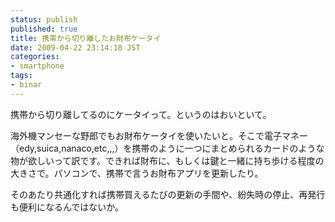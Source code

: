 ```yaml
---
status: publish
published: true
title: 携帯から切り離したお財布ケータイ
date: 2009-04-22 23:14:18 JST
categories:
- smartphone
tags:
- binar
---
```

携帯から切り離してるのにケータイって。というのはおいといて。

海外機マンセーな野郎でもお財布ケータイを使いたいと。そこで電子マネー（edy,suica,nanaco,etc,,,）を携帯のように一つにまとめられるカードのような物が欲しいって訳です。できれば財布に、もしくは鍵と一緒に持ち歩ける程度の大きさで。パソコンで、携帯で言うお財布アプリを更新したり。

そのあたり共通化すれば携帯買えるたびの更新の手間や、紛失時の停止、再発行も便利になるんではないか。
